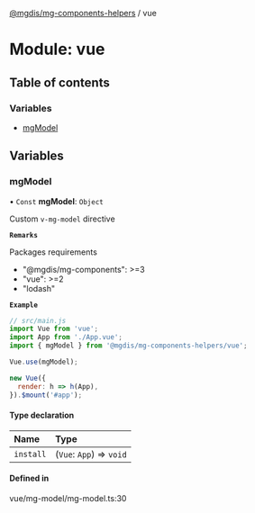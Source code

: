 [@mgdis/mg-components-helpers](../README.md) / vue

# Module: vue

## Table of contents

### Variables

- [mgModel](vue.md#mgmodel)

## Variables

### mgModel

• `Const` **mgModel**: `Object`

Custom `v-mg-model` directive

**`Remarks`**

Packages requirements

- "@mgdis/mg-components": \>=3
- "vue": \>=2
- "lodash"

**`Example`**

```js
// src/main.js
import Vue from 'vue';
import App from './App.vue';
import { mgModel } from '@mgdis/mg-components-helpers/vue';

Vue.use(mgModel);

new Vue({
  render: h => h(App),
}).$mount('#app');
```

#### Type declaration

| Name      | Type                     |
| :-------- | :----------------------- |
| `install` | (`Vue`: `App`) => `void` |

#### Defined in

vue/mg-model/mg-model.ts:30
